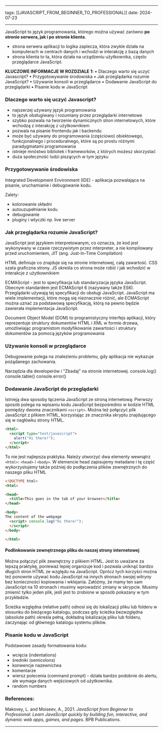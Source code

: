 
--- 
tags: [[JAVASCRIPT_FROM_BEGINNER_TO_PROFESSIONAL]]
date: 2024-07-23

---

JavaScript to język programowania, którego można używać zarówno **po stronie serwera, jak i po stronie klienta**. 
- strona serwera aplikacji to logika zaplecza, która zwykle działa na komputerach w centrach danych i wchodzi w interakcję z bazą danych
- strona klienta to ta, która działa na urządzeniu użytkownika, często przeglądarce JavaScript.

**KLUCZOWE INFORMACJE W ROZDZIALE 1:**
	• Dlaczego warto się uczyć Javascript?
	• Przygotowywanie środowiska
	• Jak przeglądarka rozumie JavaScript?
	• Używanie konsoli w przeglądarce
	• Dodawanie JavaScript do przeglądarki
	• Pisanie kodu w JavaScript


### Dlaczego warto się uczyć Javascript?

- najszerzej używany język programowania
- to język obsługiwany i rozumiany przez przeglądarki internetowe
- szybko pozwala na tworzenie dynamicznych stron internetowych, które wchodzą z interakcję z użytkownikiem 
- pozwala na pisanie frontendu jak i backendu
- może być używany do programowania (częściowo) obiektowego, funkcjonalnego i proceduralnego, które są po prostu różnymi paradygmatami programowania
- istnieje mnóstwo bibliotek i frameworków, z których możesz skorzystać
- duża społeczność ludzi piszących w tym języku


### Przygotowywanie środowiska

Integrated Development Environment (IDE) - aplikacja pozwalająca na pisanie, uruchamianie i debugowanie kodu.

Zalety:
- kolorowanie składni
- autouzupełnianie kodu
- debugowanie
- pluginy i wtyczki np. live server


### Jak przeglądarka rozumie JavaScript?

JavaScript jest językiem interpretowanym, co oznacza, że kod jest wykonywany w czasie rzeczywistym przez interpreter, a nie kompilowany przed uruchomieniem, JIT (ang. Just-In-Time Compilation)

HTML definiuje co znajduje się na stronie internetowej, całą zawartość.
CSS szata graficzna strony.
JS określa co strona może robić i jak wchodzić w interakcje z użytkownikiem

ECMAScript - jest to specyfikacja lub standaryzacja języka JavaScript. Obecnym standardem jest ECMAScript 6 (nazywany także ES6). Przeglądarki używają tej specyfikacji do obsługi JavaScript. JavaScript ma wiele implementacji, które mogą się nieznacznie różnić, ale ECMAScript można uznać za podstawową specyfikację, którą na pewno będzie zawierała implementacja JavaScript.

Document Object Model (DOM) to programistyczny interfejs aplikacji, który reprezentuje struktury dokumentów HTML i XML w formie drzewa, umożliwiając programistom modyfikowanie zawartości i struktury dokumentów za pomocą języków programowania


### Używanie konsoli w przeglądarce

Debugowanie polega na znalezieniu problemu, gdy aplikacja nie wykazuje pożądanego zachowania.

Narzędzia dla developerów i "Zbadaj" na stronie internetowej.
console.log()
console.table()
console.error()

### Dodawanie JavaScript do przeglądarki

Istnieją dwa sposoby łączenia JavaScript ze stroną internetową:
Pierwszy sposób polega na wpisaniu kodu JavaScript bezpośrednio w kodzie HTML pomiędzy dwoma znacznikami `<script>`. Można też połączyć plik JavaScript z plikiem HTML, korzystając ze znacznika skryptu znajdującego się w nagłówku strony HTML.

```html
<html> 
  <script type="text/javascript"> 
    alert("Hi there!"); 
  </script> 
</html>
```

To nie jest najlepsza praktyka. Należy utworzyć dwa elementy wewnątrz `<html>`: `<head>` i `<body>`. W elemencie head zapisujemy metadane i tę część wykorzystujemy także później do podłączenia plików zewnętrznych do naszego pliku HTML

```html
<!DOCTYPE html> 
<html> 

<head> 
  <title>This goes in the tab of your browser</title> 
</head> 

<body> 
The content of the webpage 
  <script> console.log("Hi there!"); 
  </script> 
</body> 

</html>
```

#### Podlinkowanie zewnętrznego pliku do naszej strony internetowej

Można połączyć plik zewnętrzny z plikiem HTML. Jest to uważane za lepszą praktykę, ponieważ lepiej organizuje kod i pozwala uniknąć bardzo długich stron HTML ze względu na JavaScript. Oprócz tych korzyści można też ponownie używać kodu JavaScript na innych stronach swojej witryny bez konieczności kopiowania i wklejania. Załóżmy, że mamy ten sam JavaScript na 10 stronach i musimy wprowadzić zmiany w skrypcie. Musimy zmienić tylko jeden plik, jeśli jest to zrobione w sposób pokazany w tym przykładzie.


Ścieżka względna (relative path) odnosi się do lokalizacji pliku lub folderu w stosunku do bieżącego katalogu, podczas gdy ścieżka bezwzględna (absolute path) określa pełną, dokładną lokalizację pliku lub folderu, zaczynając od głównego katalogu systemu plików.


### Pisanie kodu w JavaScript


Podstawowe zasady formatowania kodu:
- wcięcia (indentations)
- średniki (semicolons)
- konwencje nazewnictwa
- komentarze
- wiersz polecenia (command prompt) - działa bardzo podobnie do alertu, ale wymaga danych wejściowych od użytkownika.
- random numbers

### References:

Makovey, L. and Moiseev, A., 2021. _JavaScript from Beginner to Professional: Learn JavaScript quickly by building fun, interactive, and dynamic web apps, games, and pages_. BPB Publications.

---



